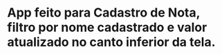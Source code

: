 
# App feito para Cadastro de Nota, filtro por nome cadastrado e valor atualizado no canto inferior da tela.

